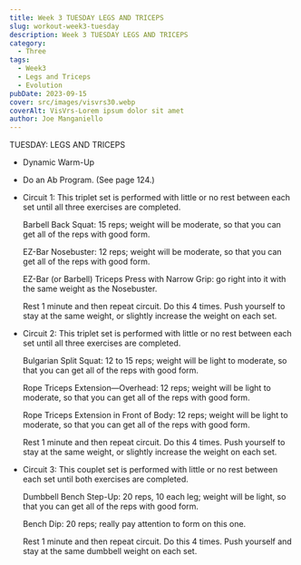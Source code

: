 ```yaml
---
title: Week 3 TUESDAY LEGS AND TRICEPS
slug: workout-week3-tuesday 
description: Week 3 TUESDAY LEGS AND TRICEPS
category:
  - Three
tags:
  - Week3
  - Legs and Triceps
  - Evolution
pubDate: 2023-09-15
cover: src/images/visvrs30.webp
coverAlt: VisVrs-Lorem ipsum dolor sit amet
author: Joe Manganiello
---
```


TUESDAY: LEGS AND TRICEPS

- Dynamic Warm-Up
- Do an Ab Program. (See page 124.)

- Circuit 1: This triplet set is performed with little or no rest between each set until all three exercises are completed.

  Barbell Back Squat: 15 reps; weight will be moderate, so that you can get all of the reps with good form.

  EZ-Bar Nosebuster: 12 reps; weight will be moderate, so that you can get all of the reps with good form.

  EZ-Bar (or Barbell) Triceps Press with Narrow Grip: go right into it with the same weight as the Nosebuster.

  Rest 1 minute and then repeat circuit. Do this 4 times. Push yourself to stay at the same weight, or slightly increase the weight on each set.

- Circuit 2: This triplet set is performed with little or no rest between each set until all three exercises are completed.

  Bulgarian Split Squat: 12 to 15 reps; weight will be light to moderate, so that you can get all of the reps with good form.

  Rope Triceps Extension—Overhead: 12 reps; weight will be light to moderate, so that you can get all of the reps with good form.

  Rope Triceps Extension in Front of Body: 12 reps; weight will be light to moderate, so that you can get all of the reps with good form.

  Rest 1 minute and then repeat circuit. Do this 4 times. Push yourself to stay at the same weight, or slightly increase the weight on each set.

- Circuit 3: This couplet set is performed with little or no rest between each set until both exercises are completed.

  Dumbbell Bench Step-Up: 20 reps, 10 each leg; weight will be light, so that you can get all of the reps with good form.

  Bench Dip: 20 reps; really pay attention to form on this one.

  Rest 1 minute and then repeat circuit. Do this 4 times. Push yourself and stay at the same dumbbell weight on each set.
